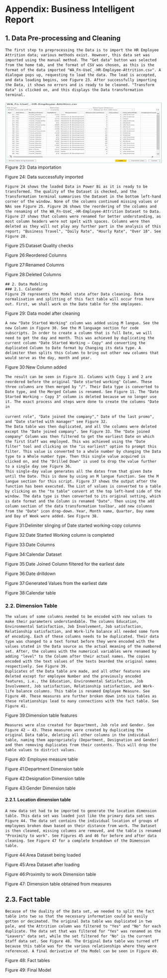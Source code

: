 # Appendix: Business Intelligent Report

## 1. Data Pre-processing and Cleaning
    The first step to preprocessing the Data is to import the HR Employee Attrition data; various methods exist. However, this data set was imported using the manual method. The "Get data" button was selected from the home tab, and the format of CSV was chosen, as this is the format of the data imported "WA_Fn-UseC_-HR-Employee-Attrition.csv". A dialogue pops up, requesting to load the data. The load is accepted, and data loading begins, see Figure 23. After successfully importing the Data, it shows no errors and is ready to be cleaned. "Transform data" is clicked on, and this displays the Data transformation terminal.

<img src="/image/23.JPG" alt="Data importation" width="600" height="200">
Figure 23: Data importation

Figure 24: Data successfully imported


    Figure 24 shows the loaded Data in Power Bi as it is ready to be transformed. The quality of the Dataset is checked, and the Transformation terminal summarises the Dataset in the bottom left-hand corner of the window. None of the columns continued missing values or NAs see Figure 25. Figure 26 shows the reordering of the columns and the renaming of the WA_Fn-UseC_-HR-Employee-Attrition Dataset to Data. Figure 27 shows that columns were renamed for better understanding, as most column headers were not spelt with spaces. Columns were then deleted as they will not play any further part in the analysis of this report; "Business Travel", "Daily Rate", "Hourly Rate", "Over 18". See Figure 28.

Figure 25:Dataset Quality checks

Figure 26:Reordered Columns

Figure 27:Renamed Columns

Figure 28:Deleted Columns

    ## 2. Data Modeling
    ### 2.1. Calendar
    Figure 29 represents the Model state after Data cleaning. Data normalisation and splitting of this fact table will occur from here out. First, we shall work on the Date table for the employees.

Figure 29: Data model after cleaning

    A new "Date Started Working" column was added using M langue. See the new Column in Figure 30. See the M language section for code subscripts. In order to create a column that is full Date, we will need to get the day and month. This was achieved by duplicating the current column "Date Started Working – Copy" and converting the duplicated Column to Date format by Changing its data type. A delimiter then splits this Column to bring out other new columns that would serve as the day, month and year.

Figure 30:New Column added

    The result can be seen in Figure 31. Columns with Copy 1 and 2 are reordered before the original "Date started working" Column. These three columns are then merged by "/". Their Data type is converted to Date type, and the Merged Column is renamed. See Figure 11. The "Date Started Working – Copy 3" column is deleted because we no longer use it. The exact process and steps were done to create the columns "Date in

    current role", "Date joined the company"," Date of the last promo", and "Date started with manager" see Figure 32.
    The Data table was then duplicated, and all the columns were deleted except the "Date joined company". See Figure 33. The "Date joined company" Column was then filtered to get the earliest Date on which the first Staff was employed. This was achieved using the "Date filter" tool and clicking on the "is earliest" option to prompt this filter. This value is converted to a whole number by changing the Data type to a Whole number type. Then this single value acquired is clicked on, and the "Drilled Down" is used to drop the value further to a single day see Figure 36.
    This single-day value generates all the dates from that given Date until the Date. This is done by using an M langue function. See the M langue section for this script. Figure 37 shows the output after the function has been executed. The List of values is converted to a table by clicking on the "to table" convert at the top left-hand side of the window. The data type is then converted to its original setting, which is date format and the Column is renamed "Date". Then using the add column section of the data transformation toolbar, add new columns from the "Date" icon drop-down. Year, Month name, Quarter, Day name and Day of Week were added. See Figure 38.


Figure 31:Delimiter slinging of Date started working-copy columns

Figure 32:Date Started Working column is completed

Figure 33:Date Columns

Figure 34:Calendar Dataset

Figure 35:Date Joined Column filtered for the earliest date

Figure 36:Date drilldown

Figure 37:Generated Values from the earliest date

Figure 38:Calendar table

### 2.2. Dimension Table
    The values of some columns needed to be encoded with new values to make their parameters understandable. The columns Education, Environmental Satisfaction, Job Involvement, Job satisfaction, Relationship satisfaction, and Work-life balance all needed some form of encoding. Each of these columns needs to be duplicated. Their data type was changed to a text format before they were encoded with the values stated in the Data source as the actual meaning of the numbered set. After, the columns with the numerical variables were renamed by adding "level" to the Column after their actual names. The copies encoded with the text values of the texts bearded the original names respectively. See Figure 39.
    Duplicates of the Data table are made, and all other features are deleted except for employee Number and the previously encoded features, i.e., the Education, Environmental Satisfaction, Job Involvement, Job satisfaction, Relationship satisfaction, and Work-life balance columns. This table is renamed Employee Measure. See Figure 40. These measures are further broken down into six tables as these relationships lead to many connections with the fact table. See Figure 41.

Figure 39:Dimension table features

    Measures were also created for Department, Job role and Gender. See Figure 42 – 43. These measures were created by duplicating the original Data table, deleting all other columns in the individual table, naming them appropriately (Department, Designation and Gender) and then removing duplicates from their contents. This will drop the table values to district values.

Figure 40: Employee measure table

Figure 41:Department Dimension table

Figure 42:Designation Dimension table

Figure 43:Gender Dimension table

#### 2.2.1. Location dimension table
    A new data set had to be imported to generate the location dimension table. This data set was loaded just like the primary data set sees Figure 44. The data set contains the individual location of groups of employees broken down based on their distance from work. The Dataset is then cleaned, missing columns are removed, and the table is renamed "Proximity to work". See Figures 45 and 46 for before and after data cleaning. See Figure 47 for a complete breakdown of the Dimension table.

Figure 44:Area Dataset being loaded

Figure 45:Area Dataset after loading

Figure 46:Proximity to work Dimension table

Figure 47: Dimension table obtained from measures

## 2.3. Fact table
    Because of the duality of the Data set, we needed to split the fact table into two so that the necessary information could be easily gotten or decimated. The original Data table was duplicated in two pale, and the Attrition column was filtered to "Yes" and "No" for each duplicate. The data set that was filtered for "Yes" was renamed as the "Leavers" data set, while the set filtered for "No" is the current Staff data set. See Figure 48. The Original Data table was turned off because this table was for the various relationships where they were referenced. A final derivative of the Model can be seen in Figure 49.

Figure 48: Fact tables

Figure 49: Final Model
